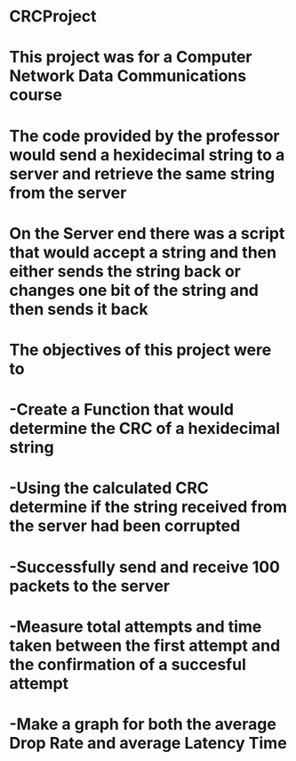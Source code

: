 # CRCProject
# This project was for a Computer Network Data Communications course
# The code provided by the professor would send a hexidecimal string to a server and retrieve the same string from the server
# On the Server end there was a script that would accept a string and then either sends the string back or changes one bit of the string and then sends it back
# The objectives of this project were to
# -Create a Function that would determine the CRC of a hexidecimal string
# -Using the calculated CRC determine if the string received from the server had been corrupted
# -Successfully send and receive 100 packets to the server
# -Measure total attempts and time taken between the first attempt and the confirmation of a succesful attempt
# -Make a graph for both the average Drop Rate and average Latency Time
